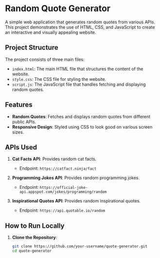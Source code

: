 # Random Quote Generator

A simple web application that generates random quotes from various APIs. This project demonstrates the use of HTML, CSS, and JavaScript to create an interactive and visually appealing website.

## Project Structure

The project consists of three main files:

- `index.html`: The main HTML file that structures the content of the website.
- `style.css`: The CSS file for styling the website.
- `script.js`: The JavaScript file that handles fetching and displaying random quotes.

## Features

- **Random Quotes**: Fetches and displays random quotes from different public APIs.
- **Responsive Design**: Styled using CSS to look good on various screen sizes.

## APIs Used

1. **Cat Facts API**: Provides random cat facts.
   - Endpoint: `https://catfact.ninja/fact`

2. **Programming Jokes API**: Provides random programming jokes.
   - Endpoint: `https://official-joke-api.appspot.com/jokes/programming/random`

3. **Inspirational Quotes API**: Provides random inspirational quotes.
   - Endpoint: `https://api.quotable.io/random`

## How to Run Locally

1. **Clone the Repository**:

   ```bash
   git clone https://github.com/your-username/quote-generator.git
   cd quote-generator

